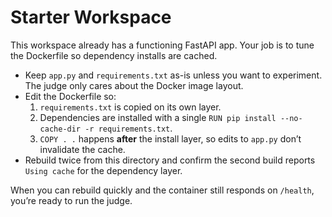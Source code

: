 # Starter Workspace

This workspace already has a functioning FastAPI app. Your job is to tune the Dockerfile so dependency installs are cached.

- Keep `app.py` and `requirements.txt` as-is unless you want to experiment. The judge only cares about the Docker image layout.
- Edit the Dockerfile so:
  1. `requirements.txt` is copied on its own layer.
  2. Dependencies are installed with a single `RUN pip install --no-cache-dir -r requirements.txt`.
  3. `COPY . .` happens **after** the install layer, so edits to `app.py` don’t invalidate the cache.
- Rebuild twice from this directory and confirm the second build reports `Using cache` for the dependency layer.

When you can rebuild quickly and the container still responds on `/health`, you’re ready to run the judge.
